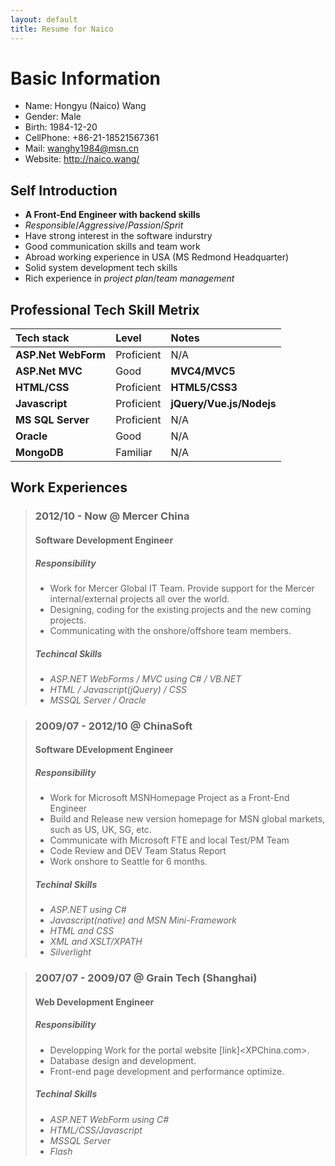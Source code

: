 ```yaml
---
layout: default
title: Resume for Naico
---
```

# Basic Information

* Name: Hongyu (Naico) Wang
* Gender: Male
* Birth: 1984-12-20
* CellPhone: +86-21-18521567361
* Mail: <wanghy1984@msn.cn>
* Website: <http://naico.wang/>

## Self Introduction

* **A Front-End Engineer with backend skills**
* _Responsible_/_Aggressive_/_Passion_/_Sprit_
* Have strong interest in the software indurstry
* Good communication skills and team work
* Abroad working experience in USA (MS Redmond Headquarter)
* Solid system development tech skills
* Rich experience in _project plan_/_team management_

## Professional Tech Skill Metrix

| Tech stack             | Level         | Notes                    |
|:-----------------------|:--------------|:-------------------------|
| **ASP.Net WebForm**    | Proficient    | N/A                      |
| **ASP.Net MVC**        | Good          | **MVC4/MVC5**            |
| **HTML/CSS**           | Proficient    | **HTML5/CSS3**           |
| **Javascript**         | Proficient    | **jQuery/Vue.js/Nodejs** |
| **MS SQL Server**      | Proficient    | N/A                      |
| **Oracle**             | Good          | N/A                      |
| **MongoDB**            | Familiar      | N/A                      |

## Work Experiences

> ### 2012/10 - Now  @ Mercer China
>
> #### Software Development Engineer
>
> ##### Responsibility
>
> * Work for Mercer Global IT Team. Provide support for the Mercer internal/external projects all over the world.
> * Designing, coding for the existing projects and the new coming projects.
> * Communicating with the onshore/offshore team members.
>
> ##### Techincal Skills
>
> * _ASP.NET WebForms / MVC using C# / VB.NET_
> * _HTML / Javascript(jQuery) / CSS_
> * _MSSQL Server / Oracle_

> ### 2009/07 - 2012/10 @ ChinaSoft
>
> #### Software DEvelopment Engineer
>
> ##### Responsibility
>
> * Work for Microsoft MSNHomepage Project as a Front-End Engineer
> * Build and Release new version homepage for MSN global markets, such as US, UK, SG, etc.
> * Communicate with Microsoft FTE and local Test/PM Team
> * Code Review and DEV Team Status Report
> * Work onshore to Seattle for 6 months.
>
> ##### Techinal Skills
> * _ASP.NET using C#_
> * _Javascript(native) and MSN Mini-Framework_
> * _HTML and CSS_
> * _XML and XSLT/XPATH_
> * _Silverlight_

> ### 2007/07 - 2009/07 @ Grain Tech (Shanghai)
>
> #### Web Development Engineer
>
> ##### Responsibility
>
> * Developping Work for the portal website [link]<XPChina.com>.
> * Database design and development.
> * Front-end page development and performance optimize.
>
> ##### Techinal Skills
>
> * _ASP.NET WebForm using C#_
> * _HTML/CSS/Javascript_
> * _MSSQL Server_
> * _Flash_